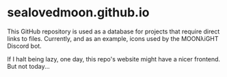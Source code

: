 # sealovedmoon.github.io

This GitHub repository is used as a database for projects that require direct links to files.
Currently, and as an example, icons used by the MOONλiGHT Discord bot.

If I halt being lazy, one day, this repo's website might have a nicer frontend. But not today...
